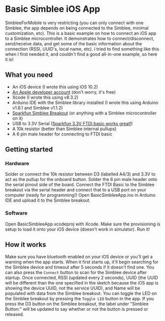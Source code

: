 # Basic Simblee iOS App

SimbleeForMobile is very restricting (you can only connect with one Simblee, the app depends on being connected to the Simblee, minimal customization, etc). This is a basic example on how to connect an iOS app to a Simblee microcontroller. It demonstrates how to connect/disconnect, send/receive data, and get some of the basic information about the connection (RSSI, UUID's, local name, etc). I tried to find something like this when I first needed it, and couldn't find a good all-in-one example, so here it is!

## What you need

* An iOS device (I wrote this using iOS 10.2)
* [An Apple developer account](https://developer.apple.com) (don't worry, it's free)
* Xcode (I wrote this using v8.3.2)
* Arduino IDE with the Simblee library installed (I wrote this using Arduino v1.8.1 and Simblee v1.1.2)
* [Sparkfun Simblee Breakout](https://www.sparkfun.com/products/13632) (or anything with a Simblee microcontroller on it)
* USB to 3.3V Serial ([Sparkfun 3.3V FTDI basic works great!](https://www.sparkfun.com/products/9873))
* A 10k resistor (better than Simblee internal pullups)
* A 6 pin male header for connecting to FTDI basic

## Getting started

### Hardware

Solder or connect the 10k resistor between D3 (labelled A4/3) and 3.3V to act as the pullup for the onboard button. Solder the 6 pin male header onto the serial pinout side of the board. Connect the FTDI Basic to the Simblee breakout via the serial header and connect that to a USB port on your computer (ready for programming!) Open BasicSimbleeApp.ino in Arduino IDE and upload it to the Simblee breakout.

### Software

Open BasicSimbleeApp.xcodeproj with Xcode. Make sure the provisioning is setup to load it onto your iOS device (doesn't work in simulator). Run it!

## How it works

Make sure you have bluetooth enabled on your iOS device or you'll get a warning when the app starts. When it first starts up, it'll begin searching for the Simblee device and timeout after 5 seconds if it doesn't find one. You can also press the ```Connect``` button to scan for the Simblee device after startup. Once connected, RSSI (updated every 2 seconds), UUID (the UUID will be different than the one specified in the sketch because the iOS app is showing the device UUID, not the service UUID), and Name will be populated with data from the Simblee breakout. You can toggle the LED on the Simblee breakout by pressing the ```Toggle LED``` button in the app. If you press the D3 button on the Simblee breakout, the label under "Simblee Button:" will be updated to say whether or not the button is pressed or released.
